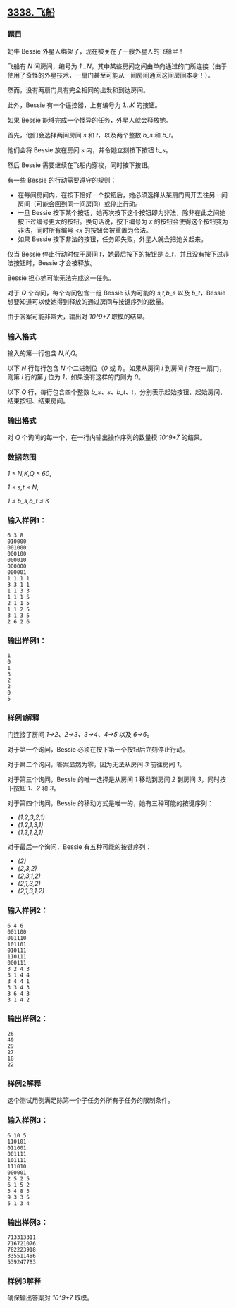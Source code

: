 ## [3338. 飞船](https://www.acwing.com/problem/content/3341/)

### 题目

奶牛 Bessie 外星人绑架了，现在被关在了一艘外星人的飞船里！

飞船有 *N* 间房间，编号为 *1…N*，其中某些房间之间由单向通过的门所连接（由于使用了奇怪的外星技术，一扇门甚至可能从一间房间通回这间房间本身！）。

然而，没有两扇门具有完全相同的出发和到达房间。

此外，Bessie 有一个遥控器，上有编号为 *1…K* 的按钮。

如果 Bessie 能够完成一个怪异的任务，外星人就会释放她。

首先，他们会选择两间房间 *s* 和 *t*，以及两个整数 *b_s* 和 *b_t*。

他们会将 Bessie 放在房间 *s* 内，并令她立刻按下按钮 *b_s*。

然后 Bessie 需要继续在飞船内穿梭，同时按下按钮。

有一些 Bessie 的行动需要遵守的规则：

- 在每间房间内，在按下恰好一个按钮后，她必须选择从某扇门离开去往另一间房间（可能会回到同一间房间）或停止行动。
- 一旦 Bessie 按下某个按钮，她再次按下这个按钮即为非法，除非在此之间她按下过编号更大的按钮。换句话说，按下编号为 *x* 的按钮会使得这个按钮变为非法，同时所有编号 *<x* 的按钮会被重置为合法。
- 如果 Bessie 按下非法的按钮，任务即失败，外星人就会把她关起来。

仅当 Bessie 停止行动时位于房间 *t*，她最后按下的按钮是 *b_t*，并且没有按下过非法按钮时，Bessie 才会被释放。

Bessie 担心她可能无法完成这一任务。

对于 *Q* 个询问，每个询问包含一组 Bessie 认为可能的 *s,t,b_s* 以及 *b_t*，Bessie 想要知道可以使她得到释放的通过房间与按键序列的数量。

由于答案可能非常大，输出对 *10^9+7* 取模的结果。

### 输入格式

输入的第一行包含 *N,K,Q*。

以下 *N* 行每行包含 *N* 个二进制位（*0* 或 *1*）。如果从房间 *i* 到房间 *j* 存在一扇门，则第 *i* 行的第 *j* 位为 *1*，如果没有这样的门则为 *0*。

以下 *Q* 行，每行包含四个整数 *b_s、s、b_t、t*，分别表示起始按钮、起始房间、结束按钮、结束房间。

### 输出格式

对 *Q* 个询问的每一个，在一行内输出操作序列的数量模 *10^9+7* 的结果。

### 数据范围

*1 ≤ N,K,Q ≤ 60*,

*1 ≤ s,t ≤ N*,

*1 ≤ b_s,b_t ≤ K*

### 输入样例1：

```
6 3 8
010000
001000
000100
000010
000000
000001
1 1 1 1
3 3 1 1
1 1 3 3
1 1 1 5
2 1 1 5
1 1 2 5
3 1 3 5
2 6 2 6
```

### 输出样例1：

```
1
0
1
3
2
2
0
5
```

### 样例1解释

门连接了房间 *1→2、2→3、3→4、4→5* 以及 *6→6*。

对于第一个询问，Bessie 必须在按下第一个按钮后立刻停止行动。

对于第二个询问，答案显然为零，因为无法从房间 *3* 前往房间 *1*。

对于第三个询问，Bessie 的唯一选择是从房间 *1* 移动到房间 *2* 到房间 *3*，同时按下按钮 *1、2* 和 *3*。

对于第四个询问，Bessie 的移动方式是唯一的，她有三种可能的按键序列：

- *(1,2,3,2,1)*
- *(1,2,1,3,1)*
- *(1,3,1,2,1)*

对于最后一个询问，Bessie 有五种可能的按键序列：

- *(2)*
- *(2,3,2)*
- *(2,3,1,2)*
- *(2,1,3,2)*
- *(2,1,3,1,2)*

### 输入样例2：

```
6 4 6
001100
001110
101101
010111
110111
000111
3 2 4 3
3 1 4 4
3 4 4 1
3 3 4 3
3 6 4 3
3 1 4 2
```

### 输出样例2：

```
26
49
29
27
18
22
```

### 样例2解释

这个测试用例满足除第一个子任务外所有子任务的限制条件。

### 输入样例3：

```
6 10 5
110101
011001
001111
101111
111010
000001
2 5 2 5
6 1 5 2
3 4 8 3
9 3 3 5
5 1 3 4
```

### 输出样例3：

```
713313311
716721076
782223918
335511486
539247783
```

### 样例3解释

确保输出答案对 *10^9+7* 取模。
